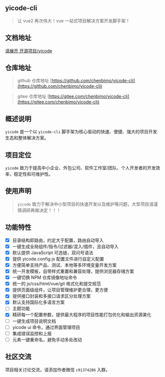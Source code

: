 ## yicode-cli

> 让 vue2 再次伟大！vue 一站式项目解决方案开发脚手架！

## 文档地址

[请展开 开源项目/yicode](https://chensuiyi.com)

## 仓库地址

> github 仓库地址 [https://github.com/chenbimo/yicode-cli](https://github.com/chenbimo/yicode-cli)

> gitee 仓库地址 [https://gitee.com/chenbimo/yicode-cli](https://gitee.com/chenbimo/yicode-cli)

## 概述说明

`yicode` 是一个以 `yicode-cli` 脚手架为核心驱动的快速、便捷、强大的项目开发生态和整体解决方案。

## 项目定位

`yicode` 致力于提高中小企业、外包公司、软件工作室/团队、个人开发者的开发效率，稳定性和可维护性。

## 使用声明

> `yicode` 致力于解决中小型项目的快速开发以及维护等问题，大型项目请谨慎调研再做决定！！！

## 功能特性

-   [x] 目录结构即路由，约定大于配置，路由自动导入
-   [x] 一键生成全局组件/指令/过滤器/混入/插件，且自动导入
-   [x] 默认提供 JavaScript 可选链，双问号语法
-   [x] 提供 yicode.config.js 配置文件进行自定义配置
-   [x] 方便简单支持产品、测试、本地等多环境变量开发方案
-   [x] 统一开发模板，自带样式重置和兼容处理，提供浏览器存储方案
-   [x] 一键切换 NPM 仓库镜像地址命令
-   [x] 统一的 js/css/html/vue/git 格式化和提交规范
-   [x] 提供页面级组件，让项目管理维护更合理，更方便
-   [x] 提供接口封装和多接口请求区分处理方案
-   [x] 默认支持国际化多语言方案
-   [ ] 主题功能
-   [x] 精研每一个配置参数，提供最大程序的项目性能打包优化和输出资源美化
-   [ ] 一键生成项目说明文档
-   [ ] yicode ui 命令，通过界面管理项目
-   [ ] 集成错误监控和上报
-   [ ] 元素一键重命名，避免手动多处改动

## 社区交流

项目相关讨论交流，请添加作者微信 `c91374286` 入群。
